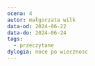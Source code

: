 ```yaml
---
ocena: 4
autor: małgorzata wilk
data-od: 2024-06-22
data-do: 2024-06-24
tags:
  - przeczytane
dylogia: noce po wiecznosc
---
```

